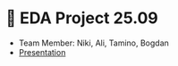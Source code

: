 # 🎯 EDA Project 25.09 
- Team Member: Niki, Ali, Tamino, Bogdan
- [Presentation](https://www.canva.com/design/DAGz_k9bOCI/VRN8oefOTJgPDoXYP14kpQ/edit?utm_content=DAGz_k9bOCI&utm_campaign=designshare&utm_medium=link2&utm_source=sharebutton)

